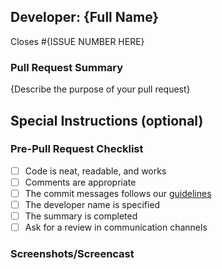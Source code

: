 ## Developer: {Full Name}

Closes #{ISSUE NUMBER HERE}

### Pull Request Summary

{Describe the purpose of your pull request}

## Special Instructions (optional)

### Pre-Pull Request Checklist

- [ ] Code is neat, readable, and works
- [ ] Comments are appropriate
- [ ] The commit messages follows our [guidelines](https://h4i.notion.site/Conventional-Commits-593452ad1179489399ad3bd696ef772a)
- [ ] The developer name is specified
- [ ] The summary is completed
- [ ] Ask for a review in communication channels

### Screenshots/Screencast
